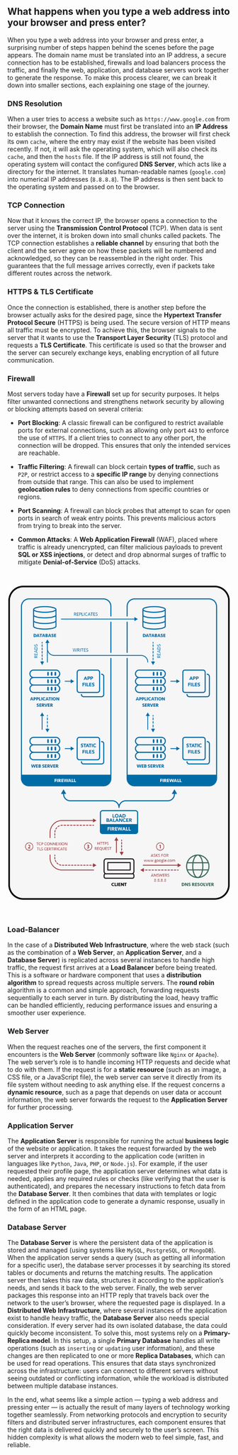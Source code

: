 ## What happens when you type a web address into your browser and press enter?

When you type a web address into your browser and press enter, a surprising number of steps happen behind the scenes before the page appears. The domain name must be translated into an IP address, a secure connection has to be established, firewalls and load balancers process the traffic, and finally the web, application, and database servers work together to generate the response. To make this process clearer, we can break it down into smaller sections, each explaining one stage of the journey.

### DNS Resolution

When a user tries to access a website such as `https://www.google.com` from their browser, the **Domain Name** must first be translated into an **IP Address** to establish the connection. To find this address, the browser will first check its own `cache`, where the entry may exist if the website has been visited recently. If not, it will ask the operating system, which will also check its `cache`, and then the `hosts` file. If the IP address is still not found, the operating system will contact the configured **DNS Server**, which acts like a directory for the internet. It translates human-readable names (`google.com`) into numerical IP addresses (`8.8.8.8`). The IP address is then sent back to the operating system and passed on to the browser.

### TCP Connection

Now that it knows the correct IP, the browser opens a connection to the server using the **Transmission Control Protocol** (TCP). When data is sent over the internet, it is broken down into small chunks called packets. The TCP connection establishes a **reliable channel** by ensuring that both the client and the server agree on how these packets will be numbered and acknowledged, so they can be reassembled in the right order. This guarantees that the full message arrives correctly, even if packets take different routes across the network.

### HTTPS & TLS Certificate

Once the connection is established, there is another step before the browser actually asks for the desired page, since the **Hypertext Transfer Protocol Secure** (HTTPS) is being used. The secure version of HTTP means all traffic must be encrypted. To achieve this, the browser signals to the server that it wants to use the **Transport Layer Security** (TLS) protocol and requests a **TLS Certificate**. This certificate is used so that the browser and the server can securely exchange keys, enabling encryption of all future communication.

### Firewall

Most servers today have a **Firewall** set up for security purposes. It helps filter unwanted connections and strengthens network security by allowing or blocking attempts based on several criteria:

- **Port Blocking**: A classic firewall can be configured to restrict available ports for external connections, such as allowing only port `443` to enforce the use of `HTTPS`. If a client tries to connect to any other port, the connection will be dropped. This ensures that only the intended services are reachable.

- **Traffic Filtering**: A firewall can block certain **types of traffic**, such as `P2P`, or restrict access to a **specific IP range** by denying connections from outside that range. This can also be used to implement **geolocation rules** to deny connections from specific countries or regions.

- **Port Scanning**: A firewall can block probes that attempt to scan for open ports in search of weak entry points. This prevents malicious actors from trying to break into the server.

- **Common Attacks**: A **Web Application Firewall** (WAF), placed where traffic is already unencrypted, can filter malicious payloads to prevent **SQL or XSS injections**, or detect and drop abnormal surges of traffic to mitigate **Denial-of-Service** (DoS) attacks.

<br>
<p align=center>
	<img src="1-diagram.png" width="500">
</p>
<br>

### Load-Balancer

In the case of a **Distributed Web Infrastructure**, where the web stack (such as the combination of a **Web Server**, an **Application Server**, and a **Database Server**) is replicated across several instances to handle high traffic, the request first arrives at a **Load Balancer** before being treated. This is a software or hardware component that uses a **distribution algorithm** to spread requests across multiple servers. The **round robin** algorithm is a common and simple approach, forwarding requests sequentially to each server in turn. By distributing the load, heavy traffic can be handled efficiently, reducing performance issues and ensuring a smoother user experience.

### Web Server

When the request reaches one of the servers, the first component it encounters is the **Web Server** (commonly software like `Nginx` or `Apache`). The web server’s role is to handle incoming HTTP requests and decide what to do with them. If the request is for a **static resource** (such as an image, a CSS file, or a JavaScript file), the web server can serve it directly from its file system without needing to ask anything else. If the request concerns a **dynamic resource**, such as a page that depends on user data or account information, the web server forwards the request to the **Application Server** for further processing.

### Application Server

The **Application Server** is responsible for running the actual **business logic** of the website or application. It takes the request forwarded by the web server and interprets it according to the application code (written in languages like `Python`, `Java`, `PHP`, or `Node.js`). For example, if the user requested their profile page, the application server determines what data is needed, applies any required rules or checks (like verifying that the user is authenticated), and prepares the necessary instructions to fetch data from the **Database Server**. It then combines that data with templates or logic defined in the application code to generate a dynamic response, usually in the form of an HTML page.

### Database Server

The **Database Server** is where the persistent data of the application is stored and managed (using systems like `MySQL`, `PostgreSQL`, or `MongoDB`). When the application server sends a query (such as getting all information for a specific user), the database server processes it by searching its stored tables or documents and returns the matching results. The application server then takes this raw data, structures it according to the application’s needs, and sends it back to the web server. Finally, the web server packages this response into an HTTP reply that travels back over the network to the user’s browser, where the requested page is displayed. In a **Distributed Web Infrastructure**, where several instances of the application exist to handle heavy traffic, the **Database Server** also needs special consideration. If every server had its own isolated database, the data could quickly become inconsistent. To solve this, most systems rely on a **Primary-Replica model**. In this setup, a single **Primary Database** handles all write operations (such as `inserting` or `updating` user information), and these changes are then replicated to one or more **Replica Databases**, which can be used for read operations. This ensures that data stays synchronized across the infrastructure: users can connect to different servers without seeing outdated or conflicting information, while the workload is distributed between multiple database instances.

In the end, what seems like a simple action — typing a web address and pressing enter — is actually the result of many layers of technology working together seamlessly. From networking protocols and encryption to security filters and distributed server infrastructures, each component ensures that the right data is delivered quickly and securely to the user’s screen. This hidden complexity is what allows the modern web to feel simple, fast, and reliable.
